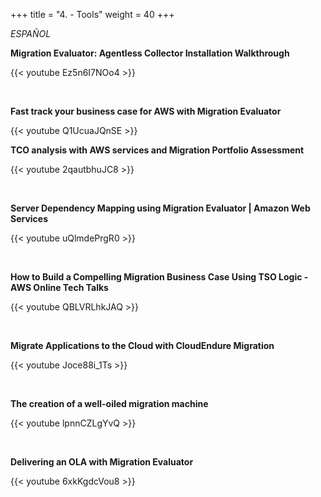 +++ 
title = "4. - Tools" 
weight = 40
+++

*ESPAÑOL*

**Migration Evaluator: Agentless Collector Installation Walkthrough**

{{< youtube Ez5n6I7NOo4 >}}

<br>

**Fast track your business case for AWS with Migration Evaluator**

{{< youtube Q1UcuaJQnSE >}}

**TCO analysis with AWS services and Migration Portfolio Assessment**

{{< youtube 2qautbhuJC8 >}}

<br>

**Server Dependency Mapping using Migration Evaluator | Amazon Web Services**

{{< youtube uQlmdePrgR0 >}}

<br>

**How to Build a Compelling Migration Business Case Using TSO Logic - AWS Online Tech Talks**

{{< youtube QBLVRLhkJAQ >}}

<br>

**Migrate Applications to the Cloud with CloudEndure Migration**

{{< youtube Joce88i_1Ts >}}

<br>

**The creation of a well-oiled migration machine**

{{< youtube lpnnCZLgYvQ >}}

<br>

**Delivering an OLA with Migration Evaluator**

{{< youtube 6xkKgdcVou8 >}}

